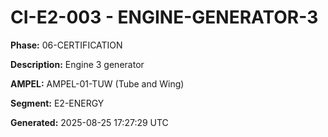# CI-E2-003 - ENGINE-GENERATOR-3

**Phase:** 06-CERTIFICATION

**Description:** Engine 3 generator

**AMPEL:** AMPEL-01-TUW (Tube and Wing)

**Segment:** E2-ENERGY

**Generated:** 2025-08-25 17:27:29 UTC
